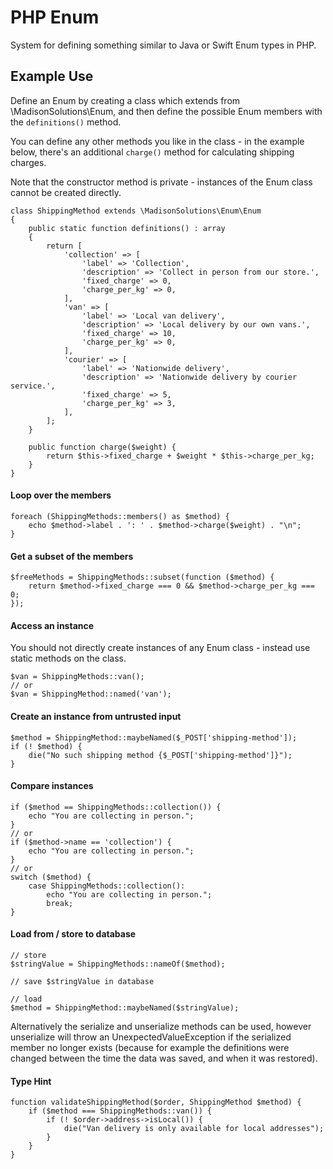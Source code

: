 # PHP Enum

System for defining something similar to Java or Swift Enum types in PHP.

## Example Use

Define an Enum by creating a class which extends from  \MadisonSolutions\Enum, and then define the possible Enum members with the `definitions()` method.

You can define any other methods you like in the class - in the example below, there's an additional `charge()` method for calculating shipping charges.

Note that the constructor method is private - instances of the Enum class cannot be created directly.

```
class ShippingMethod extends \MadisonSolutions\Enum\Enum
{
    public static function definitions() : array
    {
        return [
            'collection' => [
                'label' => 'Collection',
                'description' => 'Collect in person from our store.',
                'fixed_charge' => 0,
                'charge_per_kg' => 0,
            ],
            'van' => [
                'label' => 'Local van delivery',
                'description' => 'Local delivery by our own vans.',
                'fixed_charge' => 10,
                'charge_per_kg' => 0,
            ],
            'courier' => [
                'label' => 'Nationwide delivery',
                'description' => 'Nationwide delivery by courier service.',
                'fixed_charge' => 5,
                'charge_per_kg' => 3,
            ],
        ];
    }

    public function charge($weight) {
        return $this->fixed_charge + $weight * $this->charge_per_kg;
    }
}
```

#### Loop over the members

```
foreach (ShippingMethods::members() as $method) {
    echo $method->label . ': ' . $method->charge($weight) . "\n";
}
```

#### Get a subset of the members

```
$freeMethods = ShippingMethods::subset(function ($method) {
    return $method->fixed_charge === 0 && $method->charge_per_kg === 0;
});
```

#### Access an instance

You should not directly create instances of any Enum class - instead use static methods on the class.

```
$van = ShippingMethods::van();
// or
$van = ShippingMethod::named('van');
```

#### Create an instance from untrusted input

```
$method = ShippingMethod::maybeNamed($_POST['shipping-method']);
if (! $method) {
    die("No such shipping method {$_POST['shipping-method']}");
}
```

#### Compare instances

```
if ($method == ShippingMethods::collection()) {
    echo "You are collecting in person.";
}
// or
if ($method->name == 'collection') {
    echo "You are collecting in person.";
}
// or
switch ($method) {
    case ShippingMethods::collection():
        echo "You are collecting in person.";
        break;
}
```

#### Load from / store to database

```
// store
$stringValue = ShippingMethods::nameOf($method);

// save $stringValue in database

// load
$method = ShippingMethod::maybeNamed($stringValue);
```

Alternatively the serialize and unserialize methods can be used, however
unserialize will throw an UnexpectedValueException if the serialized member no
longer exists (because for example the definitions were changed between the time
the data was saved, and when it was restored).

#### Type Hint

```
function validateShippingMethod($order, ShippingMethod $method) {
    if ($method === ShippingMethods::van()) {
        if (! $order->address->isLocal()) {
            die("Van delivery is only available for local addresses");
        }
    }
}
```
